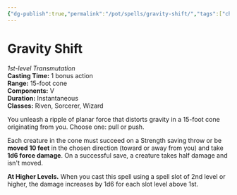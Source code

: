 ```yaml
---
{"dg-publish":true,"permalink":"/pot/spells/gravity-shift/","tags":["character-creation","spell"]}
---
```


# Gravity Shift
_1st-level Transmutation_  
**Casting Time:** 1 bonus action  
**Range:** 15-foot cone  
**Components:** V  
**Duration:** Instantaneous  
**Classes:** Riven, Sorcerer, Wizard

You unleash a ripple of planar force that distorts gravity in a 15-foot cone originating from you. Choose one: pull or push.

Each creature in the cone must succeed on a Strength saving throw or be **moved 10 feet** in the chosen direction (toward or away from you) and take **1d6 force damage**. On a successful save, a creature takes half damage and isn't moved.

**At Higher Levels.** When you cast this spell using a spell slot of 2nd level or higher, the damage increases by 1d6 for each slot level above 1st.
